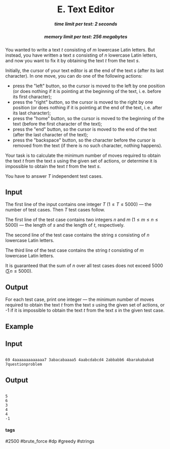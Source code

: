 <h1 style='text-align: center;'> E. Text Editor</h1>

<h5 style='text-align: center;'>time limit per test: 2 seconds</h5>
<h5 style='text-align: center;'>memory limit per test: 256 megabytes</h5>

You wanted to write a text $t$ consisting of $m$ lowercase Latin letters. But instead, you have written a text $s$ consisting of $n$ lowercase Latin letters, and now you want to fix it by obtaining the text $t$ from the text $s$.

Initially, the cursor of your text editor is at the end of the text $s$ (after its last character). In one move, you can do one of the following actions:

* press the "left" button, so the cursor is moved to the left by one position (or does nothing if it is pointing at the beginning of the text, i. e. before its first character);
* press the "right" button, so the cursor is moved to the right by one position (or does nothing if it is pointing at the end of the text, i. e. after its last character);
* press the "home" button, so the cursor is moved to the beginning of the text (before the first character of the text);
* press the "end" button, so the cursor is moved to the end of the text (after the last character of the text);
* press the "backspace" button, so the character before the cursor is removed from the text (if there is no such character, nothing happens).

Your task is to calculate the minimum number of moves required to obtain the text $t$ from the text $s$ using the given set of actions, or determine it is impossible to obtain the text $t$ from the text $s$.

You have to answer $T$ independent test cases.

## Input

The first line of the input contains one integer $T$ ($1 \le T \le 5000$) — the number of test cases. Then $T$ test cases follow.

The first line of the test case contains two integers $n$ and $m$ ($1 \le m \le n \le 5000$) — the length of $s$ and the length of $t$, respectively.

The second line of the test case contains the string $s$ consisting of $n$ lowercase Latin letters.

The third line of the test case contains the string $t$ consisting of $m$ lowercase Latin letters.

It is guaranteed that the sum of $n$ over all test cases does not exceed $5000$ ($\sum n \le 5000$).

## Output

For each test case, print one integer — the minimum number of moves required to obtain the text $t$ from the text $s$ using the given set of actions, or -1 if it is impossible to obtain the text $t$ from the text $s$ in the given test case.

## Example

## Input


```

69 4aaaaaaaaaaaaa7 3abacabaaaa5 4aabcdabcd4 2abbabb6 4barakabaka8 7questionproblem
```
## Output


```

5
6
3
4
4
-1

```


#### tags 

#2500 #brute_force #dp #greedy #strings 